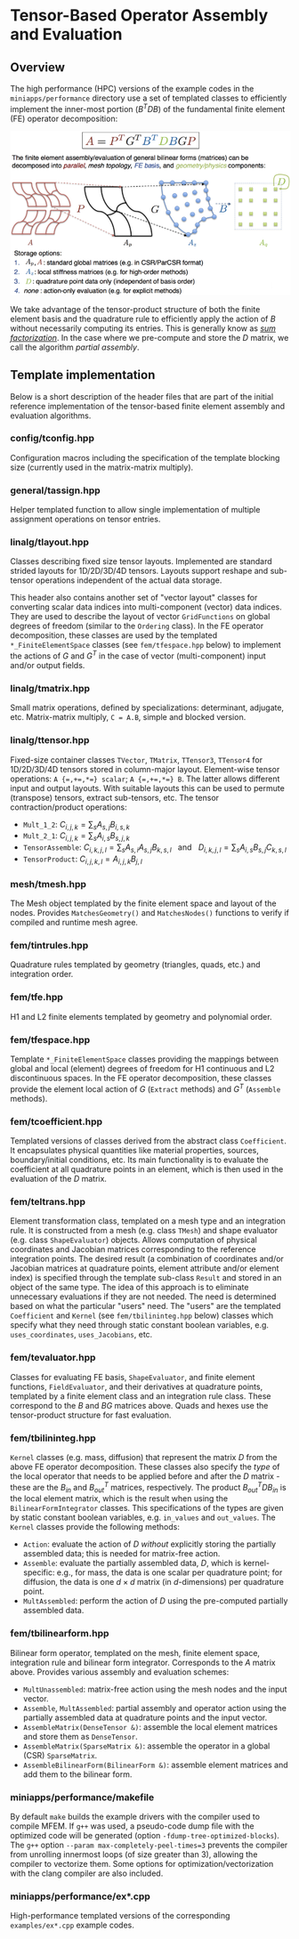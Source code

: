 # Tensor-Based Operator Assembly and Evaluation

## Overview

The high performance (HPC) versions of the example codes in the `miniapps/performance` directory
use a set of templated classes to efficiently implement the inner-most portion
($B^T D B$) of the fundamental finite element (FE) operator decomposition:

![](img/FEDecomposition.png)

We take advantage of the tensor-product structure of both the finite element
basis and the quadrature rule to efficiently apply the action of $B$ without
necessarily computing its entries. This is generally know as _[sum
factorization](
http://www.sciencedirect.com/science/article/pii/0021999180900054)_.
In the case where we pre-compute and store the $D$ matrix, we call the algorithm
_partial assembly_.

## Template implementation

Below is a short description of the header files that are part of the initial
reference implementation of the tensor-based finite element assembly and
evaluation algorithms.

### config/tconfig.hpp
   Configuration macros including the specification of the template blocking
   size (currently used in the matrix-matrix multiply).

### general/tassign.hpp
   Helper templated function to allow single implementation of multiple
   assignment operations on tensor entries.

### linalg/tlayout.hpp
   Classes describing fixed size tensor layouts. Implemented are standard
   strided layouts for 1D/2D/3D/4D tensors. Layouts support reshape and
   sub-tensor operations independent of the actual data storage.

   This header also contains another set of "vector layout" classes for
   converting scalar data indices into multi-component (vector) data indices.
   They are used to describe the layout of vector `GridFunctions` on global
   degrees of freedom (similar to the `Ordering` class). In the FE operator
   decomposition, these classes are used by the templated `*_FiniteElementSpace`
   classes (see `fem/tfespace.hpp` below) to implement the actions of $G$ and
   $G^T$ in the case of vector (multi-component) input and/or output fields.

### linalg/tmatrix.hpp
   Small matrix operations, defined by specializations: determinant, adjugate,
   etc. Matrix-matrix multiply, `C = A.B`, simple and blocked version.

### linalg/ttensor.hpp
   Fixed-size container classes `TVector`, `TMatrix`, `TTensor3`, `TTensor4` for
   1D/2D/3D/4D tensors stored in column-major layout.
   Element-wise tensor operations: `A {=,+=,*=} scalar`; `A {=,+=,*=} B`.  The
   latter allows different input and output layouts. With suitable layouts this
   can be used to permute (transpose) tensors, extract sub-tensors, etc.
   The tensor contraction/product operations:

   - `Mult_1_2`: $C_{i,j,k} = \sum_s A_{s,j} B_{i,s,k}$
   - `Mult_2_1`: $C_{i,j,k} = \sum_s A_{i,s} B_{s,j,k}$
   - `TensorAssemble`: $C_{i,k,j,l} = \sum_s A_{s,i} A_{s,j} B_{k,s,l}~~$ and
     $~~D_{i,k,j,l} = \sum_s A_{i,s} B_{s,j} C_{k,s,l}$
   - `TensorProduct`: $C_{i,j,k,l} = A_{i,j,k} B_{j,l}$

### mesh/tmesh.hpp
   The Mesh object templated by the finite element space and layout of the
   nodes. Provides `MatchesGeometry()` and `MatchesNodes()` functions to verify
   if compiled and runtime mesh agree.

### fem/tintrules.hpp
   Quadrature rules templated by geometry (triangles, quads, etc.) and
   integration order.

### fem/tfe.hpp
   H1 and L2 finite elements templated by geometry and polynomial order.

### fem/tfespace.hpp
   Template `*_FiniteElementSpace` classes providing the mappings between global
   and local (element) degrees of freedom for H1 continuous and L2 discontinuous
   spaces. In the FE operator decomposition, these classes provide the element
   local action of $G$ (`Extract` methods) and $G^T$ (`Assemble` methods).

### fem/tcoefficient.hpp
   Templated versions of classes derived from the abstract class `Coefficient`.
   It encapsulates physical quantities like material properties, sources,
   boundary/initial conditions, etc. Its main functionality is to evaluate the
   coefficient at all quadrature points in an element, which is then used in the
   evaluation of the $D$ matrix.

### fem/teltrans.hpp
   Element transformation class, templated on a mesh type and an integration
   rule. It is constructed from a mesh (e.g. class `TMesh`) and shape evaluator
   (e.g. class `ShapeEvaluator`) objects. Allows computation of physical
   coordinates and Jacobian matrices corresponding to the reference integration
   points. The desired result (a combination of coordinates and/or Jacobian
   matrices at quadrature points, element attribute and/or element index) is
   specified through the template sub-class `Result` and stored in an object of
   the same type. The idea of this approach is to eliminate unnecessary
   evaluations if they are not needed. The need is determined based on what the
   particular "users" need. The "users" are the templated `Coefficient` and
   `Kernel` (see `fem/tbilininteg.hpp` below) classes which specify what they
   need through static constant boolean variables, e.g. `uses_coordinates`,
   `uses_Jacobians`, etc.

### fem/tevaluator.hpp
   Classes for evaluating FE basis, `ShapeEvaluator`, and finite element
   functions, `FieldEvaluator`, and their derivatives at quadrature points,
   templated by a finite element class and an integration rule class. These
   correspond to the $B$ and $BG$ matrices above. Quads and hexes use the
   tensor-product structure for fast evaluation.

### fem/tbilininteg.hpp
   `Kernel` classes (e.g. mass, diffusion) that represent the matrix $D$ from
   the above FE operator decomposition. These classes also specify the _type_ of
   the local operator that needs to be applied before and after the $D$ matrix -
   these are the $B_{in}$ and $B^T_{out}$ matrices, respectively. The product
   $B^T_{out} D B_{in}$ is the local element matrix, which is the result when
   using the `BilinearFormIntegrator` classes. This specifications of the types
   are given by static constant boolean variables, e.g. `in_values` and
   `out_values`. The `Kernel` classes provide the following methods:

   - `Action`: evaluate the action of $D$ _without_ explicitly storing the
     partially assembled data; this is needed for matrix-free action.
   - `Assemble`: evaluate the partially assembled data, $D$, which is
     kernel-specific: e.g., for mass, the data is one scalar per quadrature
     point; for diffusion, the data is one $d\times d$ matrix (in $d$-dimensions)
     per quadrature point.
   - `MultAssembled`: perform the action of $D$ using the pre-computed partially
     assembled data.

### fem/tbilinearform.hpp
   Bilinear form operator, templated on the mesh, finite element space,
   integration rule and bilinear form integrator. Corresponds to the $A$ matrix
   above. Provides various assembly and evaluation schemes:

   - `MultUnassembled`: matrix-free action using the mesh nodes and the input
     vector.
   - `Assemble`, `MultAssembled`: partial assembly and operator action using the
     partially assembled data at quadrature points and the input vector.
   - `AssembleMatrix(DenseTensor &)`: assemble the local element matrices and
     store them as `DenseTensor`.
   - `AssembleMatrix(SparseMatrix &)`: assemble the operator in a global (CSR)
     `SparseMatrix`.
   - `AssembleBilinearForm(BilinearForm &)`: assemble element matrices and add
     them to the bilinear form.

### miniapps/performance/makefile
   By default `make` builds the example drivers with the compiler used to
   compile MFEM. If `g++` was used, a pseudo-code dump file with the optimized
   code will be generated (option `-fdump-tree-optimized-blocks`). The `g++`
   option `--param max-completely-peel-times=3` prevents the compiler from
   unrolling innermost loops (of size greater than 3), allowing the compiler to
   vectorize them. Some options for optimization/vectorization with the clang
   compiler are also included.

### miniapps/performance/ex*.cpp
   High-performance templated versions of the corresponding `examples/ex*.cpp`
   example codes.

<script type="text/x-mathjax-config">MathJax.Hub.Config({TeX: {equationNumbers: {autoNumber: "all"}}, tex2jax: {inlineMath: [['$','$']]}});</script>
<script type="text/javascript" src="http://cdn.mathjax.org/mathjax/latest/MathJax.js?config=TeX-AMS_HTML"></script>
